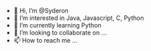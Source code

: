 - 👋 Hi, I’m @Syderon
- 👀 I’m interested in Java, Javascript, C, Python
- 🌱 I’m currently learning Python 
- 💞️ I’m looking to collaborate on ...
- 📫 How to reach me ...

<!---
Syderon/Syderon is a ✨ special ✨ repository because its `README.md` (this file) appears on your GitHub profile.
You can click the Preview link to take a look at your changes.
--->
